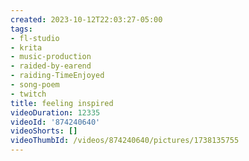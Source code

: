 ```yaml
---
created: 2023-10-12T22:03:27-05:00
tags:
- fl-studio
- krita
- music-production
- raided-by-earend
- raiding-TimeEnjoyed
- song-poem
- twitch
title: feeling inspired
videoDuration: 12335
videoId: '874240640'
videoShorts: []
videoThumbId: /videos/874240640/pictures/1738135755
---
```

